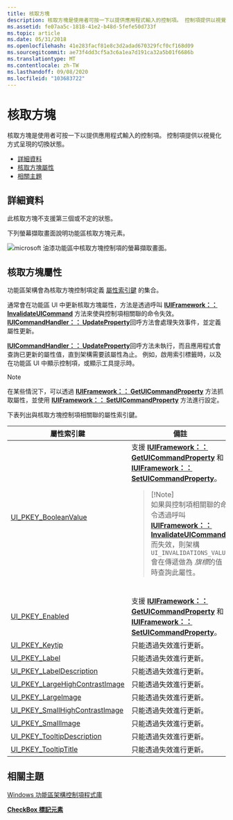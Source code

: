 ```yaml
---
title: 核取方塊
description: 核取方塊是使用者可按一下以提供應用程式輸入的控制項。 控制項提供以視覺化方式呈現的切換狀態。
ms.assetid: fe07aa5c-1818-41e2-b48d-5fefe50d733f
ms.topic: article
ms.date: 05/31/2018
ms.openlocfilehash: 41e283facf81e8c3d2adad670329fcf0cf168d09
ms.sourcegitcommit: ae73f4dd3cf5a3c6a1ea7d191ca32a5b01f6686b
ms.translationtype: MT
ms.contentlocale: zh-TW
ms.lasthandoff: 09/08/2020
ms.locfileid: "103683722"
---
```

# <a name="check-box"></a>核取方塊

核取方塊是使用者可按一下以提供應用程式輸入的控制項。 控制項提供以視覺化方式呈現的切換狀態。

-   [詳細資料](#details)
-   [核取方塊屬性](#check-box-properties)
-   [相關主題](#related-topics)

## <a name="details"></a>詳細資料

此核取方塊不支援第三個或不定的狀態。

下列螢幕擷取畫面說明功能區核取方塊元素。

![microsoft 油漆功能區中核取方塊控制項的螢幕擷取畫面。](images/controls/checkbox.png)

## <a name="check-box-properties"></a>核取方塊屬性

功能區架構會為核取方塊控制項定義 [屬性索引鍵](windowsribbon-reference-properties.md) 的集合。

通常會在功能區 UI 中更新核取方塊屬性，方法是透過呼叫 [**IUIFramework：： InvalidateUICommand**](/windows/desktop/api/uiribbon/nf-uiribbon-iuiframework-invalidateuicommand) 方法來使與控制項相關聯的命令失效。 [**IUICommandHandler：： UpdateProperty**](/windows/desktop/api/uiribbon/nf-uiribbon-iuicommandhandler-updateproperty)回呼方法會處理失效事件，並定義屬性更新。

[**IUICommandHandler：： UpdateProperty**](/windows/desktop/api/uiribbon/nf-uiribbon-iuicommandhandler-updateproperty)回呼方法未執行，而且應用程式會查詢已更新的屬性值，直到架構需要該屬性為止。 例如，啟用索引標籤時，以及在功能區 UI 中顯示控制項，或顯示工具提示時。

> [!Note]  
> 在某些情況下，可以透過 [**IUIFramework：： GetUICommandProperty**](/windows/desktop/api/uiribbon/nf-uiribbon-iuiframework-getuicommandproperty) 方法抓取屬性，並使用 [**IUIFramework：： SetUICommandProperty**](/windows/desktop/api/uiribbon/nf-uiribbon-iuiframework-setuicommandproperty) 方法進行設定。

 

下表列出與核取方塊控制項相關聯的屬性索引鍵。



<table>
<colgroup>
<col style="width: 50%" />
<col style="width: 50%" />
</colgroup>
<thead>
<tr class="header">
<th>屬性索引鍵</th>
<th>備註</th>
</tr>
</thead>
<tbody>
<tr class="odd">
<td><a href="windowsribbon-reference-properties-uipkey-booleanvalue.md">UI_PKEY_BooleanValue</a></td>
<td>支援 <a href="/windows/desktop/api/uiribbon/nf-uiribbon-iuiframework-getuicommandproperty"><strong>IUIFramework：： GetUICommandProperty</strong></a> 和 <a href="/windows/desktop/api/uiribbon/nf-uiribbon-iuiframework-setuicommandproperty"><strong>IUIFramework：： SetUICommandProperty</strong></a>。
<blockquote>
[!Note]<br />
如果與控制項相關聯的命令透過呼叫 <a href="/windows/desktop/api/uiribbon/nf-uiribbon-iuiframework-invalidateuicommand"><strong>IUIFramework：： InvalidateUICommand</strong></a>而失效，則架構 <code>UI_INVALIDATIONS_VALUE</code> 會在傳遞做為 <em>旗標</em>的值時查詢此屬性。
</blockquote>
<br/></td>
</tr>
<tr class="even">
<td><a href="windowsribbon-reference-properties-uipkey-enabled.md">UI_PKEY_Enabled</a></td>
<td>支援 <a href="/windows/desktop/api/uiribbon/nf-uiribbon-iuiframework-getuicommandproperty"><strong>IUIFramework：： GetUICommandProperty</strong></a> 和 <a href="/windows/desktop/api/uiribbon/nf-uiribbon-iuiframework-setuicommandproperty"><strong>IUIFramework：： SetUICommandProperty</strong></a>。</td>
</tr>
<tr class="odd">
<td><a href="windowsribbon-reference-properties-uipkey-keytip.md">UI_PKEY_Keytip</a></td>
<td>只能透過失效進行更新。</td>
</tr>
<tr class="even">
<td><a href="windowsribbon-reference-properties-uipkey-label.md">UI_PKEY_Label</a></td>
<td>只能透過失效進行更新。</td>
</tr>
<tr class="odd">
<td><a href="windowsribbon-reference-properties-uipkey-labeldescription.md">UI_PKEY_LabelDescription</a></td>
<td>只能透過失效進行更新。</td>
</tr>
<tr class="even">
<td><a href="windowsribbon-reference-properties-uipkey-largehighcontrastimage.md">UI_PKEY_LargeHighContrastImage</a></td>
<td>只能透過失效進行更新。</td>
</tr>
<tr class="odd">
<td><a href="windowsribbon-reference-properties-uipkey-largeimage.md">UI_PKEY_LargeImage</a></td>
<td>只能透過失效進行更新。</td>
</tr>
<tr class="even">
<td><a href="windowsribbon-reference-properties-uipkey-smallhighcontrastimage.md">UI_PKEY_SmallHighContrastImage</a></td>
<td>只能透過失效進行更新。</td>
</tr>
<tr class="odd">
<td><a href="windowsribbon-reference-properties-uipkey-smallimage.md">UI_PKEY_SmallImage</a></td>
<td>只能透過失效進行更新。</td>
</tr>
<tr class="even">
<td><a href="windowsribbon-reference-properties-uipkey-tooltipdescription.md">UI_PKEY_TooltipDescription</a></td>
<td>只能透過失效進行更新。</td>
</tr>
<tr class="odd">
<td><a href="windowsribbon-reference-properties-uipkey-tooltiptitle.md">UI_PKEY_TooltipTitle</a></td>
<td>只能透過失效進行更新。</td>
</tr>
</tbody>
</table>



 

## <a name="related-topics"></a>相關主題

<dl> <dt>

[Windows 功能區架構控制項程式庫](windowsribbon-controls-entry.md)
</dt> <dt>

[**CheckBox 標記元素**](windowsribbon-element-checkbox.md)
</dt> </dl>

